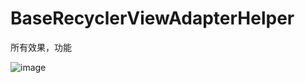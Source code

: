 # BaseRecyclerViewAdapterHelper
所有效果，功能

![image](https://github.com/HuangJAndroid/BaseRecyclerViewAdapterHelper/raw/master/BaseRecyclerViewAdapterHelper.gif)
